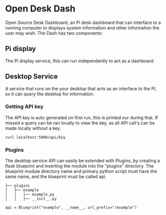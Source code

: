 # Open Desk Dash
Open Source Desk Dashboard, an Pi desk dashboard that can interface to a running computer to displays system information and other information the user may wish.
The Dash has two components:

## Pi display
The Pi display service, this can run independently to act as a dashboard.

## Desktop Service
A service that runs on the your desktop that acts as an interface to the PI, so it can query the desktop for information.

### Getting API key
The API key is auto generated on first run, this is printed our during that. If missed a query can be ran locally to view the key, as all API call's can be made locally without a key.

```
curl localhost:5000/api/key
```

### Plugins
The desktop service API can easily be extended with Plugins, by creating a flask blueprint and inserting the module into the "plugins" directory.
The blueprint module directory name and primary python script must have the same name, and the blueprint must be called api.
```
├── plugins
│   ├── example
│   │   ├── example.py
│   │   ├── __init__.py
```

```
api = Blueprint("example", __name__, url_prefix="/example")
```